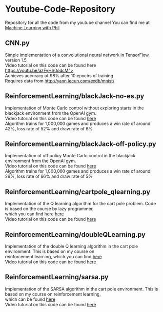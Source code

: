 # Youtube-Code-Repository
Repository for all the code from my youtube channel
You can find me at <a href="youtube.com/MachineLearningWithPhil"> Machine Learning with Phil </a>

<h2> CNN.py </h2>

Simple implementation of a convolutional neural network in TensorFlow, version 1.5. <br>
Video tutorial on this code can be found here https://youtu.be/azFyHS0odcM"> <br>
Achieves accuracy of 98% after 10 epochs of training <br>
Requires data from http://yann.lecun.com/exdb/mnist/ <br>

<h2> ReinforcementLearning/blackJack-no-es.py </h2>

Implementation of Monte Carlo control without exploring starts in the blackjack environment from the OpenAI gym. <br>
Video tutorial on this code can be found <a href="https://youtu.be/e8ofon3sg8E"> here </a> <br>
Algorithm trains for 1,000,000 games and produces a win rate of around 42%, loss rate of 52% and draw rate of 6% <br>

<h2> ReinforcementLearning/blackJack-off-policy.py </h2>

Implementation of off policy Monte Carlo control in the blackjack environment from the OpenAI gym. <br>
Video tutorial on this code can be found <a href="https://youtu.be/TvO0Sa-6UVc"> here </a> <br>
Algorithm trains for 1,000,000 games and produces a win rate of around 29%, loss rate of 66% and draw rate of 5% <br>

<h2> ReinforcementLearning/cartpole_qlearning.py </h2>

Implementation of the Q learning algorithm for the cart pole problem. Code is based on the course by lazy programmer,  <br>
which you can find here <a href="https://github.com/lazyprogrammer/machine_learning_examples/blob/master/rl/q_learning.py"> here </a>  <br>
Video tutorial on this code can be found <a href="https://youtu.be/ViwBAK8Hd7Q"> here </a>  <br>

<h2> ReinforcementLearning/doubleQLearning.py </h2>

Implementation of the double Q learning algorithm in the cart pole environment. This is based on my course on  <br>
reinforcement learning, which you can find <a href="https://github.com/philtabor/Reinforcement-Learning-In-Motion/tree/master/Unit-8-The-Mountaincar"> here </a>  <br>
Video tutorial on this code can be found <a href="https://youtu.be/Q99bEPStnxk"> here </a>  <br>

<h2> ReinforcementLearning/sarsa.py </h2>

Implementation of the SARSA algorithm in the cart pole environment. This is based on my course on reinforcement learning,  
which can be found <a href="https://github.com/philtabor/Reinforcement-Learning-In-Motion/tree/master/Unit-7-The-Cartpole"> here </a> <br>
Video tutorial on this code can be found <a href="https://youtu.be/P9XezMuPfLE"> here </a>  <br>



